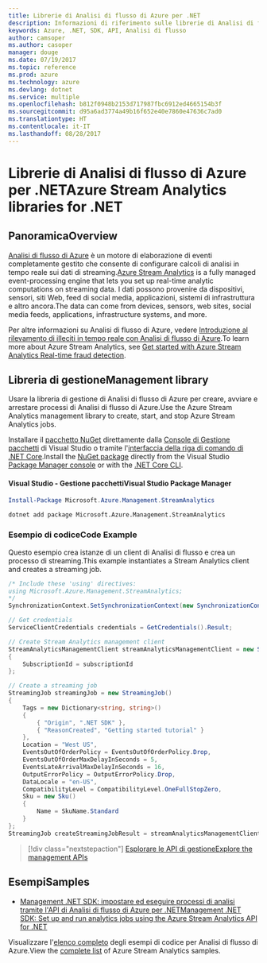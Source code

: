 ```yaml
---
title: Librerie di Analisi di flusso di Azure per .NET
description: Informazioni di riferimento sulle librerie di Analisi di flusso di Azure per .NET
keywords: Azure, .NET, SDK, API, Analisi di flusso
author: camsoper
ms.author: casoper
manager: douge
ms.date: 07/19/2017
ms.topic: reference
ms.prod: azure
ms.technology: azure
ms.devlang: dotnet
ms.service: multiple
ms.openlocfilehash: b812f0948b2153d717987fbc6912ed4665154b3f
ms.sourcegitcommit: d95a6ad3774a49b16f652e40e7860e47636c7ad0
ms.translationtype: HT
ms.contentlocale: it-IT
ms.lasthandoff: 08/28/2017
---
```

# <a name="azure-stream-analytics-libraries-for-net"></a><span data-ttu-id="15a70-104">Librerie di Analisi di flusso di Azure per .NET</span><span class="sxs-lookup"><span data-stu-id="15a70-104">Azure Stream Analytics libraries for .NET</span></span>

## <a name="overview"></a><span data-ttu-id="15a70-105">Panoramica</span><span class="sxs-lookup"><span data-stu-id="15a70-105">Overview</span></span>

<span data-ttu-id="15a70-106">[Analisi di flusso di Azure](/azure/stream-analytics/stream-analytics-introduction) è un motore di elaborazione di eventi completamente gestito che consente di configurare calcoli di analisi in tempo reale sui dati di streaming.</span><span class="sxs-lookup"><span data-stu-id="15a70-106">[Azure Stream Analytics](/azure/stream-analytics/stream-analytics-introduction) is a fully managed event-processing engine that lets you set up real-time analytic computations on streaming data.</span></span> <span data-ttu-id="15a70-107">I dati possono provenire da dispositivi, sensori, siti Web, feed di social media, applicazioni, sistemi di infrastruttura e altro ancora.</span><span class="sxs-lookup"><span data-stu-id="15a70-107">The data can come from devices, sensors, web sites, social media feeds, applications, infrastructure systems, and more.</span></span> 

<span data-ttu-id="15a70-108">Per altre informazioni su Analisi di flusso di Azure, vedere [Introduzione al rilevamento di illeciti in tempo reale con Analisi di flusso di Azure](/azure/stream-analytics/stream-analytics-real-time-fraud-detection).</span><span class="sxs-lookup"><span data-stu-id="15a70-108">To learn more about Azure Stream Analytics, see [Get started with Azure Stream Analytics Real-time fraud detection](/azure/stream-analytics/stream-analytics-real-time-fraud-detection).</span></span>


## <a name="management-library"></a><span data-ttu-id="15a70-109">Libreria di gestione</span><span class="sxs-lookup"><span data-stu-id="15a70-109">Management library</span></span>

<span data-ttu-id="15a70-110">Usare la libreria di gestione di Analisi di flusso di Azure per creare, avviare e arrestare processi di Analisi di flusso di Azure.</span><span class="sxs-lookup"><span data-stu-id="15a70-110">Use the Azure Stream Analytics management library to create, start, and stop Azure Stream Analytics jobs.</span></span>

<span data-ttu-id="15a70-111">Installare il [pacchetto NuGet](https://www.nuget.org/packages/Microsoft.Azure.Management.StreamAnalytics) direttamente dalla [Console di Gestione pacchetti][PackageManager] di Visual Studio o tramite l'[interfaccia della riga di comando di .NET Core][DotNetCLI].</span><span class="sxs-lookup"><span data-stu-id="15a70-111">Install the [NuGet package](https://www.nuget.org/packages/Microsoft.Azure.Management.StreamAnalytics) directly from the Visual Studio [Package Manager console][PackageManager] or with the [.NET Core CLI][DotNetCLI].</span></span>

#### <a name="visual-studio-package-manager"></a><span data-ttu-id="15a70-112">Visual Studio - Gestione pacchetti</span><span class="sxs-lookup"><span data-stu-id="15a70-112">Visual Studio Package Manager</span></span>

```powershell
Install-Package Microsoft.Azure.Management.StreamAnalytics
```

```bash
dotnet add package Microsoft.Azure.Management.StreamAnalytics
```

### <a name="code-example"></a><span data-ttu-id="15a70-113">Esempio di codice</span><span class="sxs-lookup"><span data-stu-id="15a70-113">Code Example</span></span>

<span data-ttu-id="15a70-114">Questo esempio crea istanze di un client di Analisi di flusso e crea un processo di streaming.</span><span class="sxs-lookup"><span data-stu-id="15a70-114">This example instantiates a Stream Analytics client and creates a streaming job.</span></span>

```csharp
/* Include these 'using' directives:
using Microsoft.Azure.Management.StreamAnalytics;
*/
SynchronizationContext.SetSynchronizationContext(new SynchronizationContext());

// Get credentials
ServiceClientCredentials credentials = GetCredentials().Result;

// Create Stream Analytics management client
StreamAnalyticsManagementClient streamAnalyticsManagementClient = new StreamAnalyticsManagementClient(credentials)
{
    SubscriptionId = subscriptionId
};

// Create a streaming job
StreamingJob streamingJob = new StreamingJob()
{
    Tags = new Dictionary<string, string>()
    {
        { "Origin", ".NET SDK" },
        { "ReasonCreated", "Getting started tutorial" }
    },
    Location = "West US",
    EventsOutOfOrderPolicy = EventsOutOfOrderPolicy.Drop,
    EventsOutOfOrderMaxDelayInSeconds = 5,
    EventsLateArrivalMaxDelayInSeconds = 16,
    OutputErrorPolicy = OutputErrorPolicy.Drop,
    DataLocale = "en-US",
    CompatibilityLevel = CompatibilityLevel.OneFullStopZero,
    Sku = new Sku()
    {
        Name = SkuName.Standard
    }
};
StreamingJob createStreamingJobResult = streamAnalyticsManagementClient.StreamingJobs.CreateOrReplace(streamingJob, resourceGroupName, streamingJobName);
```

> [!div class="nextstepaction"]
> [<span data-ttu-id="15a70-115">Esplorare le API di gestione</span><span class="sxs-lookup"><span data-stu-id="15a70-115">Explore the management APIs</span></span>](/dotnet/api/overview/azure/streamanalytics/management)


## <a name="samples"></a><span data-ttu-id="15a70-116">Esempi</span><span class="sxs-lookup"><span data-stu-id="15a70-116">Samples</span></span>

- [<span data-ttu-id="15a70-117">Management .NET SDK: impostare ed eseguire processi di analisi tramite l'API di Analisi di flusso di Azure per .NET</span><span class="sxs-lookup"><span data-stu-id="15a70-117">Management .NET SDK: Set up and run analytics jobs using the Azure Stream Analytics API for .NET</span></span>](/azure/stream-analytics/stream-analytics-dotnet-management-sdk)

<span data-ttu-id="15a70-118">Visualizzare l'[elenco completo](https://azure.microsoft.com/resources/samples/?platform=dotnet&service=stream-analytics) degli esempi di codice per Analisi di flusso di Azure.</span><span class="sxs-lookup"><span data-stu-id="15a70-118">View the [complete list](https://azure.microsoft.com/resources/samples/?platform=dotnet&service=stream-analytics) of Azure Stream Analytics samples.</span></span>

[PackageManager]: https://docs.microsoft.com/nuget/tools/package-manager-console
[DotNetCLI]: https://docs.microsoft.com/dotnet/core/tools/dotnet-add-package
